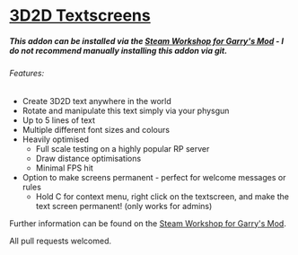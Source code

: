 # [3D2D Textscreens](http://steamcommunity.com/sharedfiles/filedetails/?id=109643223)
##### This addon can be installed via the [Steam Workshop for Garry's Mod](http://steamcommunity.com/sharedfiles/filedetails/?id=109643223) - I do not recommend manually installing this addon via git.

###### Features: 
* Create 3D2D text anywhere in the world 
* Rotate and manipulate this text simply via your physgun 
* Up to 5 lines of text 
* Multiple different font sizes and colours 
* Heavily optimised
  * Full scale testing on a highly popular RP server 
  * Draw distance optimisations 
  * Minimal FPS hit
* Option to make screens permanent - perfect for welcome messages or rules 
  * Hold C for context menu, right click on the textscreen, and make the text screen permanent! (only works for admins)

Further information can be found on the [Steam Workshop for Garry's Mod](http://steamcommunity.com/sharedfiles/filedetails/?id=109643223).

All pull requests welcomed.
